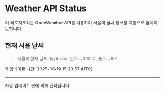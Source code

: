 
# Weather API Status

이 리포지토리는 OpenWeather API를 사용하여 서울의 날씨 정보를 자동으로 업데이트합니다.

## 현재 서울 날씨
> 서울의 현재 날씨: light rain, 온도: 23.13°C, 습도: 79%

⏳ 업데이트 시간: 2025-06-19 15:23:57 (UTC)

---
자동 업데이트 봇에 의해 관리됩니다.
